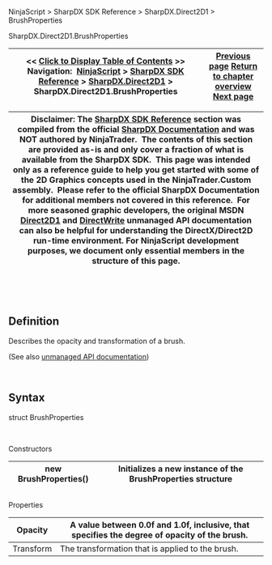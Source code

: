 ﻿


NinjaScript \> SharpDX SDK Reference \> SharpDX.Direct2D1 \> BrushProperties






















SharpDX.Direct2D1\.BrushProperties







| \<\< [Click to Display Table of Contents](sharpdx_direct2d1_brushproperties.md) \>\> **Navigation:**     [NinjaScript](ninjascript-1.md) \> [SharpDX SDK Reference](sharpdx_sdk_reference-1.md) \> [SharpDX.Direct2D1](sharpdx_direct2d1-1.md) \> SharpDX.Direct2D1\.BrushProperties | [Previous page](sharpdx_direct2d1_brush_transform-1.md) [Return to chapter overview](sharpdx_direct2d1-1.md) [Next page](sharpdx_direct2d1_capstyle-1.md) |
| --- | --- |













| Disclaimer: The [SharpDX SDK Reference](sharpdx_sdk_reference-1.md) section was compiled from the official [SharpDX Documentation](http://sharpdx.org/) and was NOT authored by NinjaTrader.  The contents of this section are provided as\-is and only cover a fraction of what is available from the SharpDX SDK.  This page was intended only as a reference guide to help you get started with some of the 2D Graphics concepts used in the NinjaTrader.Custom assembly.  Please refer to the official SharpDX Documentation for additional members not covered in this reference.  For more seasoned graphic developers, the original MSDN [Direct2D1](https://msdn.microsoft.com/en-us/library/windows/desktop/dd370990.aspx) and [DirectWrite](https://msdn.microsoft.com/en-us/library/windows/desktop/dd368038.aspx) unmanaged API documentation can also be helpful for understanding the DirectX/Direct2D run\-time environment. For NinjaScript development purposes, we document only essential members in the structure of this page. |
| --- |



 


 


## Definition


Describes the opacity and transformation of a brush.


(See also [unmanaged API documentation](http://msdn.microsoft.com/en-us/library/dd368077.aspx))


 


## Syntax


struct BrushProperties


   

Constructors




| new BrushProperties() | Initializes a new instance of the BrushProperties structure |
| --- | --- |



## 


## 


Properties




| Opacity | A value between 0\.0f and 1\.0f, inclusive, that specifies the degree of opacity of the brush. |
| --- | --- |
| Transform | The transformation that is applied to the brush. |









